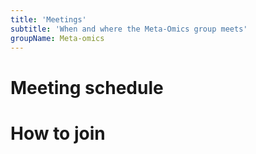 ```yaml
---
title: 'Meetings'
subtitle: 'When and where the Meta-Omics group meets'
groupName: Meta-omics
---
```


# Meeting schedule

# How to join


